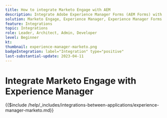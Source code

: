```yaml
---
title: How to integrate Marketo Engage with AEM
description: Integrate Adobe Experience Manager Forms (AEM Forms) with Marketo Engage streamline lead generation.
solution: Marketo Engage, Experience Manager, Experience Manager Forms
feature: Integrations
topic: Integrations
role: Leader, Architect, Admin, Developer
level: Beginner
kt:
thumbnail: experience-manager-marketo.png
badgeIntegration: label="Integration" type="positive"
last-substantial-update: 2023-04-11
---
```


# Integrate Marketo Engage with Experience Manager

{{$include /help/_includes/integrations-between-applications/experience-manager-marketo.md}}
